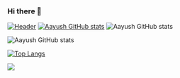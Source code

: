 ### Hi there 👋
[![Header](https://raw.githubusercontent.com/San1357/<OWNER>/<OWNER>/readme_header.png "Header")](https://some-url.dev/)
[![Aayush GitHub stats](https://github-readme-stats.vercel.app/api?username=San1357)](https://github.com/San1357/github-readme-stats)
![Aayush GitHub stats](https://github-readme-stats.vercel.app/api?username=San1357&show_icons=true)

![Aayush GitHub stats](https://github-readme-stats.vercel.app/api?username=San1357&show_icons=true&theme=radical)

[![Top Langs](https://github-readme-stats.vercel.app/api/top-langs/?username=San1357)](https://github.com/San1357/github-readme-stats)


![](https://img.shields.io/badge/<WORD_ON_LEFT>-<WORD_ON_RIGHT>-informational?style=flat&logo=<LOGO_NAME>&logoColor=white&color=2bbc8a)





<!--
**San1357/San1357** is a ✨ _special_ ✨ repository because its `README.md` (this file) appears on your GitHub profile.

Here are some ideas to get you started:

- 🔭 I’m currently working on ...
- 🌱 I’m currently learning ...
- 👯 I’m looking to collaborate on ...
- 🤔 I’m looking for help with ...
- 💬 Ask me about ...
- 📫 How to reach me: ...
- 😄 Pronouns: ...
- ⚡ Fun fact: ...
-->
